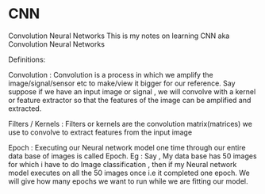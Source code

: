 # CNN
Convolution Neural Networks
This is my notes on learning CNN aka Convolution Neural Networks

Definitions:

Convolution : Convolution is a process in which we amplify the image/signal/sensor etc to make/view it bigger for our reference. Say suppose if we have an input image or signal , we will convolve with a kernel or feature extractor so that the features of the image can be amplified and extracted.

Filters / Kernels : Filters or kernels are the convolution matrix(matrices) we use to convolve to extract features from the input image

Epoch : Executing our Neural network model one time through our entire data base of images is called Epoch. Eg : Say , My data base has 50 images for which i have to do Image classification , then if my Neural network model executes on all the 50 images once i.e it completed one epoch. We will give how many epochs we want to run while we are fitting our model.

